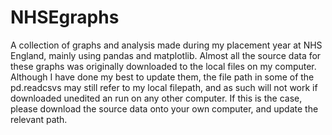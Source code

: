 # NHSEgraphs
A collection of graphs and analysis made during my placement year at NHS England, mainly using pandas and matplotlib.
Almost all the source data for these graphs was originally downloaded to the local files on my computer.
Although I have done my best to update them, the file path in some of the pd.readcsvs may still refer to my local filepath, and as such will not work if downloaded unedited an run on any other computer.
If this is the case, please download the source data onto your own computer, and update the relevant path. 
